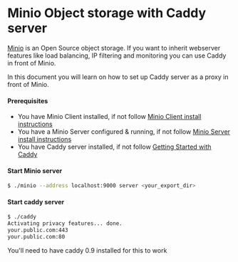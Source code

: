 # Minio Object storage with Caddy server

[Minio](https://www.minio.io) is an Open Source object storage. If you want to inherit webserver features like load balancing, IP filtering and monitoring you can use Caddy in front of Minio. 

In this document you will learn on how to set up Caddy server as a proxy in front of Minio.

#### Prerequisites

* You have Minio Client installed, if not follow [Minio Client install instructions](https://docs.minio.io/docs/minio-client-quick-start-guide)
* You have a Minio Server configured & running, if not follow [Minio Server install instructions](https://docs.minio.io/docs/minio)
* You have Caddy server installed, if not follow [Getting Started with Caddy](https://caddyserver.com/docs/getting-started)

#### Start Minio server

```sh
$ ./minio --address localhost:9000 server <your_export_dir>
```

#### Start caddy server

```sh
$ ./caddy
Activating privacy features... done.
your.public.com:443
your.public.com:80
```

You'll need to have caddy 0.9 installed for this to work
